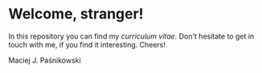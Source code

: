# Welcome, stranger!
In this repository you can find my _curriculum vitae_.
Don't hesitate to get in touch with me, if you find it interesting.
Cheers!

Maciej J. Paśnikowski
